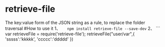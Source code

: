 # retrieve-file
The key:value form of the JSON string as a rule, to replace the folder traversal
#How to use it
1、```	npm install retrieve-file --save-dev```
2、 ```
	var retrieveFile = require('retrieve-file');
	retrieveFile("user/var",{
		'sssss':'kkkkk',
		'ccccc':'ddddd'
	})
```

